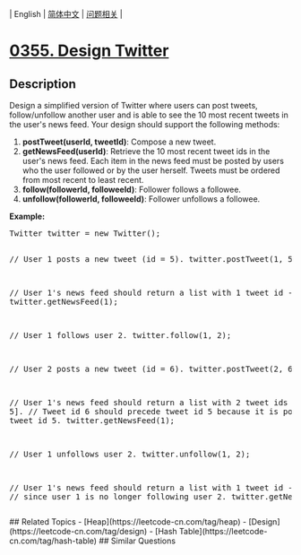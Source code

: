 
| English | [简体中文](README.md) | [问题相关](QUESTION.md) |
# [0355. Design Twitter](https://leetcode-cn.com/problems/design-twitter/)
## Description
<p>Design a simplified version of Twitter where users can post tweets, follow/unfollow another user and is able to see the 10 most recent tweets in the user's news feed. Your design should support the following methods:</p>

<p>
<ol>
<li><b>postTweet(userId, tweetId)</b>: Compose a new tweet.</li>
<li><b>getNewsFeed(userId)</b>: Retrieve the 10 most recent tweet ids in the user's news feed. Each item in the news feed must be posted by users who the user followed or by the user herself. Tweets must be ordered from most recent to least recent.</li>
<li><b>follow(followerId, followeeId)</b>: Follower follows a followee.</li>
<li><b>unfollow(followerId, followeeId)</b>: Follower unfollows a followee.</li>
</ol>
</p>

<p><b>Example:</b>
<pre>
Twitter twitter = new Twitter();

// User 1 posts a new tweet (id = 5).
twitter.postTweet(1, 5);

// User 1's news feed should return a list with 1 tweet id -> [5].
twitter.getNewsFeed(1);

// User 1 follows user 2.
twitter.follow(1, 2);

// User 2 posts a new tweet (id = 6).
twitter.postTweet(2, 6);

// User 1's news feed should return a list with 2 tweet ids -> [6, 5].
// Tweet id 6 should precede tweet id 5 because it is posted after tweet id 5.
twitter.getNewsFeed(1);

// User 1 unfollows user 2.
twitter.unfollow(1, 2);

// User 1's news feed should return a list with 1 tweet id -> [5],
// since user 1 is no longer following user 2.
twitter.getNewsFeed(1);
</pre>
</p>
## Related Topics
- [Heap](https://leetcode-cn.com/tag/heap)
- [Design](https://leetcode-cn.com/tag/design)
- [Hash Table](https://leetcode-cn.com/tag/hash-table)
## Similar Questions


